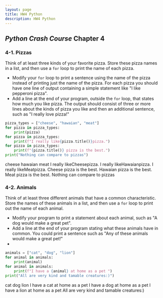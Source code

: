 ```yaml
---
layout: page
title: HW4 Python
description: HW4 Python
---
```


## _Python Crash Course_ Chapter 4
### 4-1. Pizzas
Think of at least three kinds of your favorite pizza. Store these pizza names in a list, and then use a `for` loop to print the name of each pizza.

- Modify your `for` loop to print a sentence using the name of the pizza instead of printing just the name of the pizza. For each pizza you should have one line of output containing a simple statement like "I like pepperoni pizza".
- Add a line at the end of your program, outside the `for` loop, that states how much you like pizza. The output should consist of three or more lines about the kinds of pizza you like and then an additional sentence, such as "I really love pizza!"

```python
pizza_types = ["cheese", "hawaian", "meat"]
for pizza in pizza_types:
    print(pizza)
for pizza in pizza_types:
    print(f"I really like{pizza.title()}pizza.")
for pizza in pizza_types:
    print(f"{pizza.title()} pizza is the best.")
print("Nothing can compare to pizzas")
```
cheese
hawaian
meat
I really likeCheesepizza.
I really likeHawaianpizza.
I really likeMeatpizza.
Cheese pizza is the best.
Hawaian pizza is the best.
Meat pizza is the best.
Nothing can compare to pizzas

### 4-2. Animals
Think of at least three different animals that have a common characteristic. Store the names of these animals in a list, and then use a `for` loop to print out the name of each animal.

- Modify your program to print a statement about each animal, such as "A dog would make a great pet".
- Add a line at the end of your program stating what these animals have in common. You could print a sentence such as "Any of these animals would make a great pet!"
- 
```python
animals = ["cat", "dog", "lion"]
for animal in animals:
    print(animal)
for animal in animals:
    print(f"I have a {animal} at home as a pet ")
print("All are very kind and tamable creatures:)")
```
cat
dog
lion
I have a cat at home as a pet 
I have a dog at home as a pet 
I have a lion at home as a pet 
All are very kind and tamable creatures:)
